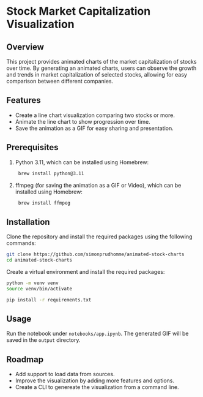 # Stock Market Capitalization Visualization

## Overview
This project provides animated charts of the market capitalization of stocks over time. 
By generating an animated charts, users can observe the growth and trends in market capitalization of selected stocks, allowing for easy comparison between different companies.

## Features
- Create a line chart visualization comparing two stocks or more.
- Animate the line chart to show progression over time.
- Save the animation as a GIF for easy sharing and presentation.

## Prerequisites
1. Python 3.11, which can be installed using Homebrew:
   ```bash
    brew install python@3.11
    ```
2. ffmpeg (for saving the animation as a GIF or Video), which can be installed using Homebrew:
   ```bash
    brew install ffmpeg
    ```

## Installation

Clone the repository and install the required packages using the following commands:
```bash
git clone https://github.com/simonprudhomme/animated-stock-charts
cd animated-stock-charts
```

Create a virtual environment and install the required packages:
```bash
python -m venv venv
source venv/bin/activate

pip install -r requirements.txt
```

## Usage
Run the notebook under `notebooks/app.ipynb`.
The generated GIF will be saved in the `output` directory.

## Roadmap
- Add support to load data from sources.
- Improve the visualization by adding more features and options.
- Create a CLI to genereate the visualization from a command line.
